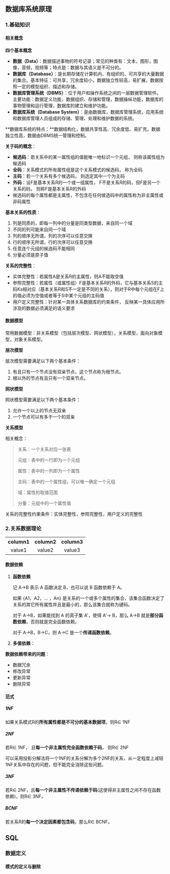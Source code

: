 ## 数据库系统原理

### 1.基础知识

#### 相关概念

**四个基本概念**

- **数据（Data）**：数据描述事物的符号记录；常见的种类有：文本，图形，图像，音频，视频等；特点是：数据与其语义是不可分的。
- **数据库（Database）**：是长期存储在计算机内、有组织的、可共享的大量数据的集合。基本特征：可共享，冗余度较小，数据独立性较高，易扩展，数据按照一定的模型组织、描述和存储。
- **数据库管理系统（DBMS）**：位于用户和操作系统之间的一层数据管理软件。主要功能：数据定义功能，数据组织、存储和管理，数据操纵功能，数据库的事物管理和运行管理，数据库的建立和维护功能。
- **数据库系统（Database System）**：是由数据库，数据库管理系统，应用系统和数据库管理人员组成的存储、管理、处理和维护数据的系统。

**数据库系统的特点：**数据结构化，数据共享性高、冗余度低、易扩充，数据独立性高，数据由DBMS统一管理和控制。

**关于码的概念**：

- **候选码**：若关系中的某一属性组的值能唯一地标识一个元组， 则称该属性组为候选码  
- **全码**：关系模式的所有属性组是这个关系模式的候选码， 称为全码  
- **主码**：若一个关系有多个候选码， 则选定其中一个为主码  
- **外码**：设F是基本关系R的一个或一组属性， F不是关系R的码，但F是另一个关系的码， 则称F是基本关系R的外码  
- 候选码的每个属性都是主属性，不包含在任何侯选码中的属性称为非主属性或非码属性

**基本关系的性质**：

1. 列是同质的，即每一列中的分量是同类型数据，来自同一个域
2. 不同的列可能来自同一个域
3. 列的顺序无所谓，列的次序可以任意交换
4. 行的顺序无所谓，行的次序可以任意交换
5. 任意连个元组的候选码不能相同
6. 分量必须是原子值

**关系的完整性**：

- 实体完整性：若属性A是关系R的主属性，则A不能取空值
- 参照完整性：若属性（或属性组）F是基本关系R的外码，它与基本关系S的主码Ks相对应（基本关系R和S不一定是不同的关系），则对于R中每个元组在F上的值必须为空值或者等于S中某个元组的主码值    
- 用户定义完整性：针对某一具体关系数据库的约束条件， 反映某一具体应用所涉及的数据必须满足的语义要求  

#### 数据模型

常用数据模型：非关系模型（包括层次模型、网状模型），关系模型，面向对象模型，对象关系模型。

**层次模型**

层次模型需要满足以下两个基本条件：

1. 有且只有一个节点没有双亲节点，这个节点称为根节点。
2. 根以外的节点有且只有一个双亲节点。

**网状模型**

网状模型需要满足以下两个基本条件：

1. 允许一个以上的节点无双亲
2. 一个节点可以有多于一个的双亲

**关系模型**

相关概念：

> 关系：一个关系对应一张表
>
> 元组：表中的一行即为一个元组
>
> 属性：表中的一列即为一个属性
>
> 主码：表中的一个属性组，可以唯一确定一个元组
>
> 域：属性的取值范围
>
> 分量：元组中的一个属性值

关系的完整性约束条件：实体完整性，参照完整性，用户定义的完整性

### 2.关系数据理论

<div>
    <table style="text-align: center;width:450px">
        <tr>
            <th>column1</th>
            <th>column2</th>
            <th>column3</th>
        </tr>
        <tr>
            <td>value1</td>
            <td>value2</td>
            <td>value3</td>
        </tr>
    </table>
</div>

#### 数据依赖

1. **函数依赖**

    记 A->B 表示 A 函数决定 B，也可以说 B 函数依赖于 A。

    如果 {A1，A2，... ，An} 是关系的一个或多个属性的集合，该集合函数决定了关系的其它所有属性并且是最小的，那么该集合就称为键码。

    对于 A->B，如果能找到 A 的真子集 A'，使得 A'-> B，那么 A->B 就是**部分函数依赖**，否则就是完全函数依赖。

    对于 A->B，B->C，则 A->C 是一个**传递函数依赖**。

2. **多值依赖**：

**数据依赖带来的问题**：

- 数据冗余
- 修改异常
- 更新异常
- 删除异常

#### 范式

##### 1NF

如果关系模式R的**所有属性都是不可分的基本数据项**，则R∈ 1NF  

##### 2NF

若R∈ 1NF， 且**每一个非主属性完全函数依赖于码**， 则R∈ 2NF 

可以采用投影分解法将一个1NF的关系分解为多个2NF的关系，从一定程度上减轻1NF关系中存在的问题，但不能完全消除这些问题。

##### 3NF

若R∈ 2NF，且**每一个非主属性不传递依赖于码**(这使得非主属性之间不存在函数依赖)，则R∈ 3NF。

##### BCNF

若关系R的**每一个决定因素都包含码**，那么R∈ BCNF。

## SQL

### 数据定义

#### 模式的定义与删除

